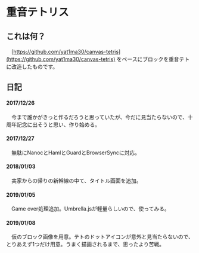# 重音テトリス
## これは何？
　[https://github.com/yat1ma30/canvas-tetris](https://github.com/yat1ma30/canvas-tetris) 
をベースにブロックを重音テトに改造したものです。

## 日記
#### 2017/12/26
　今まで誰かがきっと作るだろうと思っていたが、今だに見当たらないので、十周年記念に出そうと思い、作り始める。
#### 2017/12/27
　無駄にNanocとHamlとGuardとBrowserSyncに対応。
#### 2018/01/03
　実家からの帰りの新幹線の中て、タイトル画面を追加。
#### 2019/01/05
　Game over処理追加。Umbrella.jsが軽量らしいので、使ってみる。
#### 2019/01/08
　仮のブロック画像を用意。テトのドットアイコンが意外と見当たらないので、とりあえず1つだけ用意。うまく描画されるまで、思ったより苦戦。
